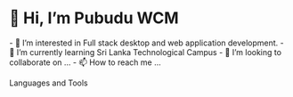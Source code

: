   <h1 align:"center">👋 Hi, I’m Pubudu WCM </h1>
- 👀 I’m interested in Full stack desktop and web application development.
- 🌱 I’m currently learning Sri Lanka Technological Campus
- 💞️ I’m looking to collaborate on ...
- 📫 How to reach me ...


Languages and Tools

<!---
BioCode2000/BioCode2000 is a ✨ special ✨ repository because its `README.md` (this file) appears on your GitHub profile.
You can click the Preview link to take a look at your changes.
--->
